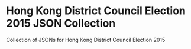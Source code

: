 # Hong Kong District Council Election 2015 JSON Collection
Collection of JSONs for Hong Kong District Council Election 2015

